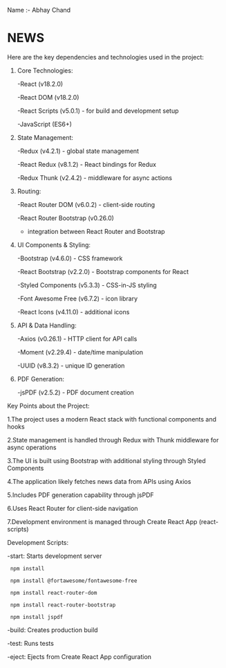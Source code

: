 Name :- Abhay Chand 

# NEWS

Here are the key dependencies and technologies used in the project:

1. Core Technologies:

   -React (v18.2.0)

   -React DOM (v18.2.0)

   -React Scripts (v5.0.1) - for build and development setup

   -JavaScript (ES6+)

2. State Management:

   -Redux (v4.2.1) - global state management

   -React Redux (v8.1.2) - React bindings for Redux

   -Redux Thunk (v2.4.2) - middleware for async actions


3. Routing:

   -React Router DOM (v6.0.2) - client-side routing

   -React Router Bootstrap (v0.26.0)

     - integration between React Router and Bootstrap

4. UI Components & Styling:

   -Bootstrap (v4.6.0) - CSS framework

   -React Bootstrap (v2.2.0) - Bootstrap components for React

   -Styled Components (v5.3.3) - CSS-in-JS styling

   -Font Awesome Free (v6.7.2) - icon library

   -React Icons (v4.11.0) - additional icons

5. API & Data Handling:

   -Axios (v0.26.1) - HTTP client for API calls

   -Moment (v2.29.4) - date/time manipulation

   -UUID (v8.3.2) - unique ID generation

6. PDF Generation:

   -jsPDF (v2.5.2) - PDF document creation




Key Points about the Project:

  1.The project uses a modern React stack with functional components and hooks

  2.State management is handled through Redux with Thunk middleware for async operations
  
  3.The UI is built using Bootstrap with additional styling through Styled Components

  4.The application likely fetches news data from APIs using Axios

  5.Includes PDF generation capability through jsPDF

  6.Uses React Router for client-side navigation

  7.Development environment is managed through Create React App (react-scripts)


Development Scripts:

-start: Starts development server
    
     npm install
    
     npm install @fortawesome/fontawesome-free
    
     npm install react-router-dom
    
     npm install react-router-bootstrap
    
     npm install jspdf


-build: Creates production build

-test: Runs tests

-eject: Ejects from Create React App configuration

